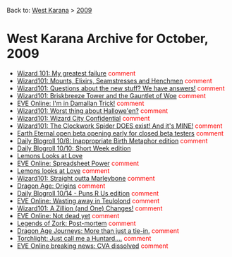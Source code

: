 Back to: [West Karana](/posts/westkarana.md) > [2009](/posts/2009/westkarana.md)
# West Karana Archive for October, 2009

* [Wizard 101: My greatest failure](4276.md) <span style="color:red;">comment</span>
* [Wizard101: Mounts, Elixirs, Seamstresses and Henchmen](4281.md) <span style="color:red;">comment</span>
* [Wizard101: Questions about the new stuff? We have answers!](4292.md) <span style="color:red;">comment</span>
* [Wizard101: Briskbreeze Tower and the Gauntlet of Woe](4298.md) <span style="color:red;">comment</span>
* [EVE Online: I'm in Damallan Trick!](4303.md) <span style="color:red;">comment</span>
* [Wizard101: Worst thing about Hallowe'en?](4308.md) <span style="color:red;">comment</span>
* [Wizard101: Wizard City Confidential](4311.md) <span style="color:red;">comment</span>
* [Wizard101: The Clockwork Spider DOES exist! And it's MINE!](4314.md) <span style="color:red;">comment</span>
* [Earth Eternal open beta opening early for closed beta testers](4317.md) <span style="color:red;">comment</span>
* [Daily Blogroll 10/8: Inappropriate Birth Metaphor edition](4320.md) <span style="color:red;">comment</span>
* [Daily Blogroll 10/10: Short Week edition](4324.md) <span style="color:red;"></span>
* [Lemons Looks at Love](273.md) <span style="color:red;"></span>
* [EVE Online: Spreadsheet Power](4328.md) <span style="color:red;">comment</span>
* [Lemons looks at Love](4331.md) <span style="color:red;">comment</span>
* [Wizard101: Straight outta Marleybone](4337.md) <span style="color:red;">comment</span>
* [Dragon Age: Origins](4341.md) <span style="color:red;">comment</span>
* [Daily Blogroll 10/14 - Puns R Us edition](4345.md) <span style="color:red;">comment</span>
* [EVE Online: Wasting away in Teulolond](4348.md) <span style="color:red;">comment</span>
* [Wizard101: A Zillion (and One) Changes!](4352.md) <span style="color:red;">comment</span>
* [EVE Online: Not dead yet](4354.md) <span style="color:red;">comment</span>
* [Legends of Zork: Post-mortem](4358.md) <span style="color:red;">comment</span>
* [Dragon Age Journeys: More than just a tie-in.](4366.md) <span style="color:red;">comment</span>
* [Torchlight: Just call me a Huntard....](4374.md) <span style="color:red;">comment</span>
* [EVE Online breaking news: CVA dissolved](4378.md) <span style="color:red;">comment</span>

